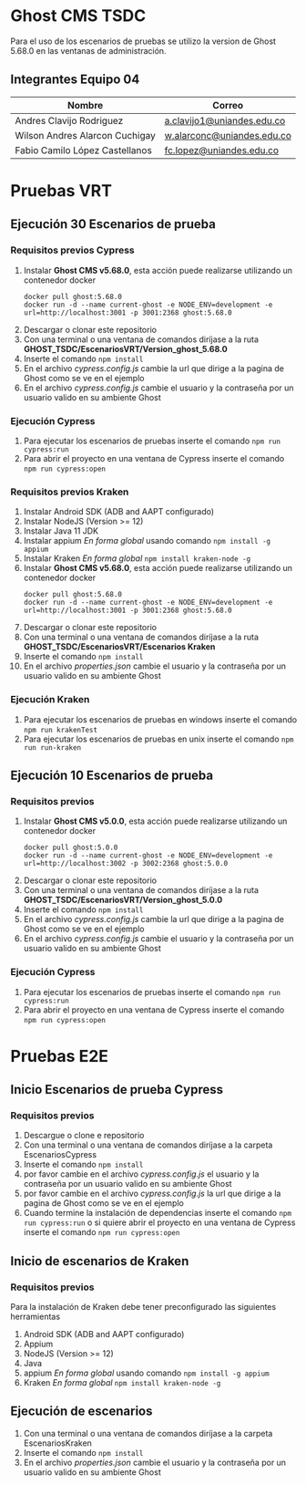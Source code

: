 # Ghost CMS TSDC

Para el uso de los escenarios de pruebas se utilizo la version de Ghost 5.68.0 en las ventanas de administración.

## Integrantes Equipo 04
|Nombre|Correo|
|-|-|
|Andres Clavijo Rodriguez|a.clavijo1@uniandes.edu.co|
|Wilson Andres Alarcon Cuchigay|w.alarconc@uniandes.edu.co|
|Fabio Camilo López Castellanos|fc.lopez@uniandes.edu.co|

# Pruebas VRT

## Ejecución 30 Escenarios de prueba

### Requisitos previos Cypress
1. Instalar **Ghost CMS v5.68.0**, esta acción puede realizarse utilizando un contenedor docker
    ``````
    docker pull ghost:5.68.0
    docker run -d --name current-ghost -e NODE_ENV=development -e url=http://localhost:3001 -p 3001:2368 ghost:5.68.0
    ``````
2. Descargar o clonar este repositorio
3. Con una terminal o una ventana de comandos diríjase a la ruta  **GHOST_TSDC/EscenariosVRT/Version_ghost_5.68.0**
4. Inserte el comando `npm install`
5. En el archivo *cypress.config.js* cambie la url que dirige a la pagina de Ghost como se ve en el ejemplo
6. En el archivo *cypress.config.js* cambie el usuario y la contraseña por un usuario valido en su ambiente Ghost

### Ejecución Cypress
1. Para ejecutar los escenarios de pruebas inserte el comando `npm run cypress:run`
2. Para abrir el proyecto en una ventana de Cypress inserte el comando `npm run cypress:open`

### Requisitos previos Kraken
1. Instalar Android SDK (ADB and AAPT configurado)
3. Instalar NodeJS (Version >= 12)
4. Instalar Java 11 JDK
5. Instalar appium *En forma global* usando comando `npm install -g appium`
6. Instalar Kraken *En forma global* `npm install kraken-node -g`
7. Instalar **Ghost CMS v5.68.0**, esta acción puede realizarse utilizando un contenedor docker
    ``````
    docker pull ghost:5.68.0
    docker run -d --name current-ghost -e NODE_ENV=development -e url=http://localhost:3001 -p 3001:2368 ghost:5.68.0
    ``````
8. Descargar o clonar este repositorio
9. Con una terminal o una ventana de comandos diríjase a la ruta  **GHOST_TSDC/EscenariosVRT/Escenarios Kraken**
10. Inserte el comando `npm install`
11. En el archivo *properties.json* cambie el usuario y la contraseña por un usuario valido en su ambiente Ghost

### Ejecución Kraken
1. Para ejecutar los escenarios de pruebas en windows inserte el comando `npm run krakenTest`
2. Para ejecutar los escenarios de pruebas en unix inserte el comando `npm run run-kraken`


## Ejecución 10 Escenarios de prueba

### Requisitos previos
1. Instalar **Ghost CMS v5.0.0**, esta acción puede realizarse utilizando un contenedor docker
    ``````
    docker pull ghost:5.0.0
    docker run -d --name current-ghost -e NODE_ENV=development -e url=http://localhost:3002 -p 3002:2368 ghost:5.0.0
    ``````
2. Descargar o clonar este repositorio
3. Con una terminal o una ventana de comandos diríjase a la ruta  **GHOST_TSDC/EscenariosVRT/Version_ghost_5.0.0**
4. Inserte el comando `npm install`
5. En el archivo *cypress.config.js* cambie la url que dirige a la pagina de Ghost como se ve en el ejemplo
6. En el archivo *cypress.config.js* cambie el usuario y la contraseña por un usuario valido en su ambiente Ghost

### Ejecución Cypress
1. Para ejecutar los escenarios de pruebas inserte el comando `npm run cypress:run`
2. Para abrir el proyecto en una ventana de Cypress inserte el comando `npm run cypress:open`


# Pruebas E2E

## Inicio Escenarios de prueba Cypress

### Requisitos previos 

1. Descargue o clone e repositorio
2. Con una terminal o una ventana de comandos diríjase a la carpeta EscenariosCypress
3. Inserte el comando `npm install`
4. por favor cambie en el archivo *cypress.config.js* el usuario y la contraseña por un usuario valido en su ambiente Ghost
5. por favor cambie en el archivo *cypress.config.js* la url que dirige a la pagina de Ghost como se ve en el ejemplo
6. Cuando termine la instalación de dependencias inserte el comando `npm run cypress:run` o si quiere abrir el proyecto en una ventana de Cypress inserte el comando `npm run cypress:open`

## Inicio de escenarios de Kraken

### Requisitos previos

Para la instalación de Kraken debe tener preconfigurado las siguientes herramientas

1. Android SDK (ADB and AAPT configurado)
2. Appium
3. NodeJS (Version >= 12)
4. Java
5. appium *En forma global* usando comando `npm install -g appium`
6. Kraken *En forma global* `npm install kraken-node -g`

## Ejecución de escenarios

1. Con una terminal o una ventana de comandos diríjase a la carpeta EscenariosKraken
2. Inserte el comando `npm install`
3. En el archivo *properties.json* cambie el usuario y la contraseña por un usuario valido en su ambiente Ghost
